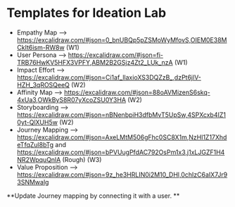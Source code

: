 # Templates for Ideation Lab
- Empathy Map --> https://excalidraw.com/#json=0_bnUBQp5pZSMoWyMfovS,OIEM0E38MCkIt6ism-RW8w (W1)
- User Persona --> https://excalidraw.com/#json=fi-TRB76HwKV5HFX3VPFY,ABM2B2GSjz4Zt2_LUk_nzA  (W1)
- Impact Effort --> https://excalidraw.com/#json=Ci1af_llaxioXS3DQZzB_,dzPt6jlV-HZH_3qROSQeeQ  (W2)
- Affinity Map --> https://excalidraw.com/#json=88oAVMizenS6skq-4xUa3,OWkByS8R07yXcoZSU0Y3HA  (W2)
- Storyboarding --> https://excalidraw.com/#json=nBNenbpiH3dfbMvT5UpSw,4SPXcxb4IZ10yt-QlXUH5w  (W2)
- Journey Mapping --> https://excalidraw.com/#json=AxeLMtM506gFhc0SC8X1m,NzHl1Z17XhdeTfqZul8bTg   and   https://excalidraw.com/#json=bPVUugPfdAC792OsPm1x3,j1xLJGZF1H4NR2WpquQnlA (Rough) (W3)
- Value Proposition --> https://excalidraw.com/#json=9z_he3HRLIN0i2M10_DHl,0chIzC6aIX7Jr93SNMwalg

**Update Journey mapping by connecting it with a user.
**
